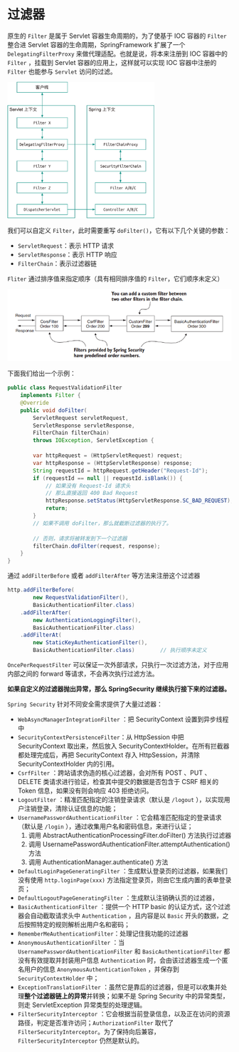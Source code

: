 # 过滤器

原生的 `Filter` 是属于 Servlet 容器生命周期的，为了使基于 IOC 容器的 `Filter` 整合进 Servlet 容器的生命周期，SpringFramework 扩展了一个 `DelegatingFilterProxy` 来做代理适配。也就是说，将本来注册到 IOC 容器中的 `Filter` ，挂载到 Servlet 容器的应用上，这样就可以实现 IOC 容器中注册的 `Filter` 也能参与 `Servlet` 访问的过滤。

<img src="./assets/032-1703747875905-25-1719388739852-26.jpg" alt="{%}" style="zoom:33%;" />

我们可以自定义 `Filter`，此时需要重写 `doFilter()`，它有以下几个关键的参数：

- `ServletRequest`：表示 HTTP 请求
- `ServletResponse`：表示 HTTP 响应
- `FilterChain`：表示过滤器链

`Fliter` 通过排序值来指定顺序（具有相同排序值的 `Filter`，它们顺序未定义）

![image-20240628122806604](./assets/image-20240628122806604.png)

下面我们给出一个示例：

~~~java
public class RequestValidationFilter
    implements Filter {
    @Override
    public void doFilter(
        ServletRequest servletRequest,
        ServletResponse servletResponse,
        FilterChain filterChain)
        throws IOException, ServletException {
        
        var httpRequest = (HttpServletRequest) request;
        var httpResponse = (HttpServletResponse) response;
        String requestId = httpRequest.getHeader("Request-Id");
        if (requestId == null || requestId.isBlank()) {
            // 如果没有 Request-Id 请求头
            // 那么直接返回 400 Bad Request
            httpResponse.setStatus(HttpServletResponse.SC_BAD_REQUEST);
            return;
        }
        // 如果不调用 doFilter，那么就截断过滤器的执行了。
        
        // 否则，请求将被转发到下一个过滤器
        filterChain.doFilter(request, response);
    }
}
~~~

通过 `addFilterBefore` 或者 `addFilterAfter` 等方法来注册这个过滤器

~~~java
http.addFilterBefore(
    	new RequestValidationFilter(), 
    	BasicAuthenticationFilter.class)
    .addFilterAfter(
    	new AuthenticationLoggingFilter(),
    	BasicAuthenticationFilter.class)
    .addFilterAt(
    	new StaticKeyAuthenticationFilter(),
    	BasicAuthenticationFilter.class)		// 执行顺序未定义
~~~

`OncePerRequestFilter` 可以保证一次外部请求，只执行一次过滤方法，对于应用内部之间的 forward 等请求，不会再次执行过滤方法。



**如果自定义的过滤器抛出异常，那么 SpringSecurity 继续执行接下来的过滤器。**

`Spring Security` 针对不同安全需求提供了大量过滤器：

- `WebAsyncManagerIntegrationFilter` ：把 SecurityContext 设置到异步线程中
- `SecurityContextPersistenceFilter`：从 HttpSession 中把 SecurityContext 取出来，然后放入 SecurityContextHolder。在所有拦截器都处理完成后，再把 SecurityContext 存入 HttpSession，并清除 SecurityContextHolder 内的引用。
- `CsrfFilter` ：跨站请求伪造的核心过滤器，会对所有 POST 、PUT 、DELETE 类请求进行验证，检查其中提交的数据是否包含于 CSRF 相关的 Token 信息，如果没有则会响应 403 拒绝访问。
- `LogoutFilter` ：精准匹配指定的注销登录请求（默认是 `/logout` ），以实现用户注销登录，清除认证信息的功能；
- `UsernamePasswordAuthenticationFilter` ：它会精准匹配指定的登录请求（默认是 `/login` ），通过收集用户名和密码信息，来进行认证；
  1. 调用 AbstractAuthenticationProcessingFilter.doFilter() 方法执行过滤器
  2. 调用 UsernamePasswordAuthenticationFilter.attemptAuthentication() 方法
  3. 调用 AuthenticationManager.authenticate() 方法
- `DefaultLoginPageGeneratingFilter` ：生成默认登录页的过滤器，如果我们没有使用 `http.loginPage(xxx)` 方法指定登录页，则由它生成内置的表单登录页；
- `DefaultLogoutPageGeneratingFilter` ：生成默认注销确认页的过滤器，
- `BasicAuthenticationFilter` ：提供一个 HTTP basic 的认证方式，这个过滤器会自动截取请求头中 `Authentication` ，且内容是以 `Basic` 开头的数据，之后按照特定的规则解析出用户名和密码；
- `RememberMeAuthenticationFilter`：处理记住我功能的过滤器
- `AnonymousAuthenticationFilter` ：当 `UsernamePasswordAuthenticationFilter` 和 `BasicAuthenticationFilter` 都没有有效提取并封装用户信息 `Authentication` 时，会由该过滤器生成一个匿名用户的信息 `AnonymousAuthenticationToken` ，并保存到 `SecurityContextHolder` 中；
- `ExceptionTranslationFilter` ：虽然它是靠后的过滤器，但是可以收集并处理**整个过滤器链上的异常**并转换；如果不是 Spring Security 中的异常类型，则走 ServletException 异常类型的处理逻辑。
- `FilterSecurityInterceptor` ：它会根据当前登录信息，以及正在访问的资源路径，判定是否准许访问；`AuthorizationFilter` 取代了 `FilterSecurityInterceptor`。为了保持向后兼容，`FilterSecurityInterceptor` 仍然是默认的。